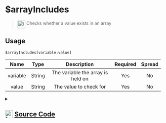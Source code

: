 # $arrayIncludes
> <img align="top" src="https://upload.wikimedia.org/wikipedia/commons/thumb/e/e4/Infobox_info_icon.svg/160px-Infobox_info_icon.svg.png?20150409153300" alt="image" width="25" height="auto"> Checks whether a value exists in an array
## Usage
```
$arrayIncludes[variable;value]
```
| Name | Type | Description | Required | Spread
| :---: | :---: | :---: | :---: | :---: |
variable | String | The variable the array is held on | Yes | No
value | String | The value to check for | Yes | No
<details>
<summary>
    
## <img align="top" src="https://cdn4.iconfinder.com/data/icons/iconsimple-logotypes/512/github-512.png" alt="image" width="25" height="auto">  [Source Code](https://github.com/tryforge/ForgeScript-V2/blob/main/src/native/arrayIncludes.ts)
    
</summary>
    
```ts
import { ArgType, NativeFunction, Return } from "../structures"

export default new NativeFunction({
    name: "$arrayIncludes",
    version: "1.0.0",
    description: "Checks whether a value exists in an array",
    unwrap: true,
    args: [
        {
            name: "variable",
            description: "The variable the array is held on",
            rest: false,
            required: true,
            type: ArgType.String
        },
        {
            name: "value",
            description: "The value to check for",
            rest: false,
            type: ArgType.String,
            required: true
        }
    ],
    brackets: true,
    execute(ctx, [ name, value ]) {
        const arr = ctx.getEnvironmentKey([ name ])
        return Return.success(Array.isArray(arr) ? arr.includes(value) : false)
    },
})
```
    
</details>